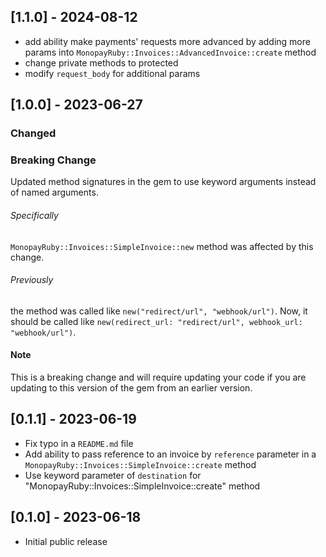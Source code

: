 ## [1.1.0] - 2024-08-12
- add ability make payments' requests more advanced by adding more params into `MonopayRuby::Invoices::AdvancedInvoice::create` method
- change private methods to protected
- modify `request_body` for additional params

## [1.0.0] - 2023-06-27

### Changed

### Breaking Change
Updated method signatures in the gem to use keyword arguments instead of named arguments.

###### Specifically
`MonopayRuby::Invoices::SimpleInvoice::new` method was affected by this change.
###### Previously
the method was called like `new("redirect/url", "webhook/url")`. Now, it should be called like `new(redirect_url: "redirect/url", webhook_url: "webhook/url")`.
#### Note
This is a breaking change and will require updating your code if you are updating to this version of the gem from an earlier version.

## [0.1.1] - 2023-06-19

- Fix typo in a `README.md` file
- Add ability to pass reference to an invoice by `reference` parameter in a `MonopayRuby::Invoices::SimpleInvoice::create` method
- Use keyword parameter of `destination` for "MonopayRuby::Invoices::SimpleInvoice::create" method

## [0.1.0] - 2023-06-18

- Initial public release
